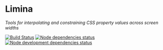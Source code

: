 # Limina

_Tools for interpolating and constraining CSS property values across screen widths_

[![Build Status](https://travis-ci.org/kohlmannj/limina.svg)](https://travis-ci.org/kohlmannj/limina)
[![Node dependencies status](https://david-dm.org/kohlmannj/limina.svg)](https://david-dm.org/kohlmannj/limina)
[![Node development dependencies status](https://david-dm.org/kohlmannj/limina/dev-status.svg)](https://david-dm.org/kohlmannj/limina)
